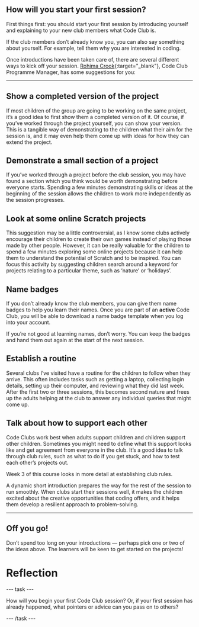 ## How will you start your first session?

First things first: you should start your first session by introducing yourself and explaining to your new club members what Code Club is.

If the club members don’t already know you, you can also say something about yourself. For example, tell them why you are interested in coding.

Once introductions have been taken care of, there are several different ways to kick off your session.  [Rohima Crook](https://www.futurelearn.com/profiles/8462001){:target="_blank"}, Code Club Programme Manager, has some suggestions for you:


* * *

## Show a completed version of the project

If most children of the group are going to be working on the same project, it’s a good idea to first show them a completed version of it. Of course, if you’ve worked through the project yourself, you can show your version. This is a tangible way of demonstrating to the children what their aim for the session is, and it may even help them come up with ideas for how they can extend the project.

## Demonstrate a small section of a project

If you’ve worked through a project before the club session, you may have found a section which you think would be worth demonstrating before everyone starts. Spending a few minutes demonstrating skills or ideas at the beginning of the session allows the children to work more independently as the session progresses.

## Look at some online Scratch projects

This suggestion may be a little controversial, as I know some clubs actively encourage their children to create their own games instead of playing those made by other people. However, it can be really valuable for the children to spend a few minutes exploring some online projects because it can help them to understand the potential of Scratch and to be inspired. You can focus this activity by suggesting children search around a keyword for projects relating to a particular theme, such as ‘nature’ or ‘holidays’.

## Name badges

If you don’t already know the club members, you can give them name badges to help you learn their names. Once you are part of an **active** Code Club, you will be able to download a name badge template when you log into your account.

If you’re not good at learning names, don’t worry. You can keep the badges and hand them out again at the start of the next session.

## Establish a routine

Several clubs I’ve visited have a routine for the children to follow when they arrive. This often includes tasks such as getting a laptop, collecting login details, setting up their computer, and reviewing what they did last week. After the first two or three sessions, this becomes second nature and frees up the adults helping at the club to answer any individual queries that might come up.

## Talk about how to support each other

Code Clubs work best when adults support children and children support other children. Sometimes you might need to define what this support looks like and get agreement from everyone in the club. It’s a good idea to talk through club rules, such as what to do if you get stuck, and how to test each other’s projects out.

Week 3 of this course looks in more detail at establishing club rules.

A dynamic short introduction prepares the way for the rest of the session to run smoothly. When clubs start their sessions well, it makes the children excited about the creative opportunities that coding offers, and it helps them develop a resilient approach to problem-solving.

* * *

## Off you go!

Don’t spend too long on your introductions — perhaps pick one or two of the ideas above. The learners will be keen to get started on the projects!

# Reflection
--- task ---

How will you begin your first Code Club session? Or, if your first session has already happened, what pointers or advice can you pass on to others?

--- /task ---
